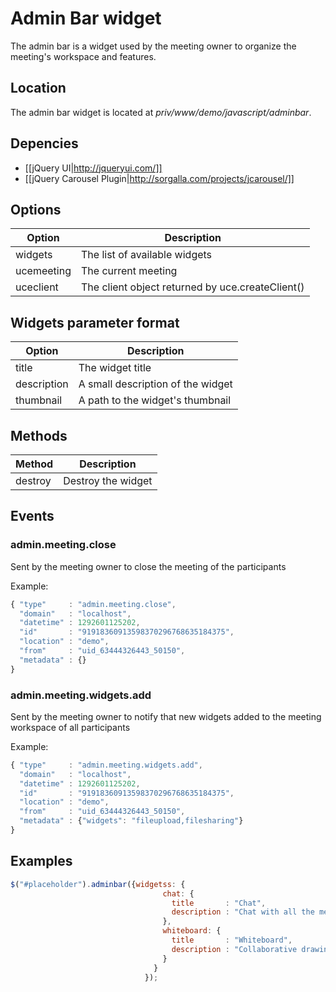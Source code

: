 # Admin Bar widget

The admin bar is a widget used by the meeting owner to organize the
meeting's workspace and features.

## Location

The admin bar widget is located at
*priv/www/demo/javascript/adminbar*.

## Depencies

* [[jQuery UI|http://jqueryui.com/]]
* [[jQuery Carousel Plugin|http://sorgalla.com/projects/jcarousel/]]

## Options

Option         | Description
---------------|---------------------------------------------------------------
widgets        | The list of available widgets
ucemeeting     | The current meeting
uceclient      | The client object returned by uce.createClient()

## Widgets parameter format

Option         | Description
---------------|---------------------------------------------------------------
title          | The widget title
description    | A small description of the widget
thumbnail      | A path to the widget's thumbnail

## Methods

Method         | Description
---------------|---------------------------------------------------------------
destroy        | Destroy the widget

## Events
### admin.meeting.close

Sent by the meeting owner to close the meeting of the participants

Example:
```javascript
{ "type"     : "admin.meeting.close",
  "domain"   : "localhost",
  "datetime" : 1292601125202,
  "id"       : "91918360913598370296768635184375",
  "location" : "demo",
  "from"     : "uid_63444326443_50150",
  "metadata" : {}
}
```

### admin.meeting.widgets.add

Sent by the meeting owner to notify that new widgets added to the meeting workspace of all participants

Example:
```javascript
{ "type"     : "admin.meeting.widgets.add",
  "domain"   : "localhost",
  "datetime" : 1292601125202,
  "id"       : "91918360913598370296768635184375",
  "location" : "demo",
  "from"     : "uid_63444326443_50150",
  "metadata" : {"widgets": "fileupload,filesharing"}
}
```

## Examples

```javascript
$("#placeholder").adminbar({widgetss: {
                                  chat: {
                                    title       : "Chat",
                                    description : "Chat with all the meeting participant in public and private rooms"
                                  },
                                  whiteboard: {
                                    title       : "Whiteboard",
                                    description : "Collaborative drawing"
                                  }
                                }
                              });
```


